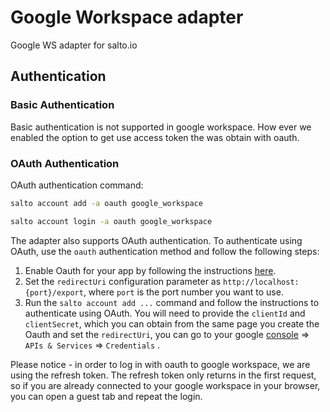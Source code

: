 # Google Workspace adapter

Google WS adapter for salto.io

## Authentication

### Basic Authentication

Basic authentication is not supported in google workspace. How ever we enabled the option to get use access token the was obtain with oauth.

### OAuth Authentication

OAuth authentication command:

```bash
salto account add -a oauth google_workspace

salto account login -a oauth google_workspace
```

The adapter also supports OAuth authentication. To authenticate using OAuth, use the `oauth` authentication method and follow the following steps:

1. Enable Oauth for your app by following the instructions [here](https://developers.google.com/identity/protocols/oauth2).
2. Set the `redirectUri` configuration parameter as `http://localhost:{port}/export`, where `port` is the port number you want to use.
3. Run the `salto account add ...` command and follow the instructions to authenticate using OAuth. You will need to provide the `clientId` and `clientSecret`, which you can obtain from the same page you create the Oauth and set the `redirectUri`, you can go to your google [console](https://console.cloud.google.com/) => `APIs & Services` => `Credentials` .

Please notice - in order to log in with oauth to google workspace, we are using the refresh token. The refresh token only returns in the first request, so if you are already connected to your google workspace in your browser, you can open a guest tab and repeat the login.